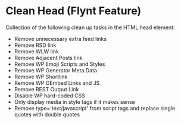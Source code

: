 # Clean Head (Flynt Feature)

Collection of the following clean up tasks in the HTML head element:

- Remove unnecessary extra feed links
- Remove RSD link
- Remove WLW link
- Remove Adjacent Posts link
- Remove WP Emoji Scripts and Styles
- Remove WP Generator Meta Data
- Remove WP Shortlink
- Remove WP OEmbed Links and JS
- Remove REST Output Link
- Disable WP hard-coded CSS
- Only display media in style tags if it makes sense
- Remove type='text/javascript' from script tags and replace single quotes with double quotes
